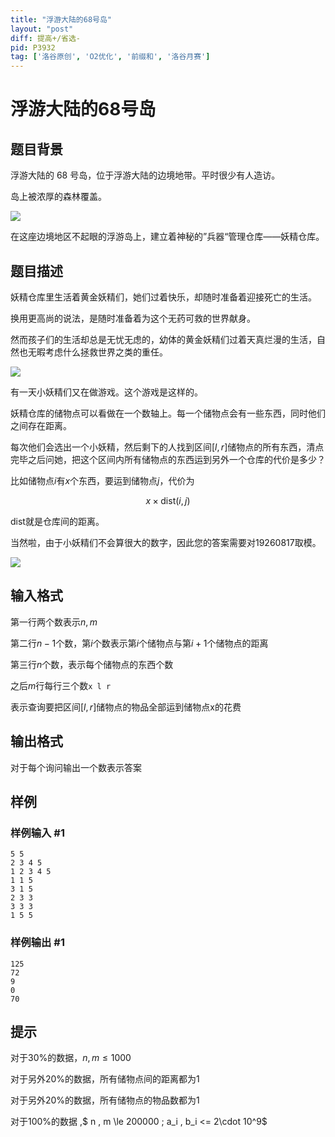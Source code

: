 ```yaml
---
title: "浮游大陆的68号岛"
layout: "post"
diff: 提高+/省选-
pid: P3932
tag: ['洛谷原创', 'O2优化', '前缀和', '洛谷月赛']
---
```

# 浮游大陆的68号岛
## 题目背景

浮游大陆的 $68$ 号岛，位于浮游大陆的边境地带。平时很少有人造访。

岛上被浓厚的森林覆盖。

![](https://cdn.luogu.com.cn/upload/pic/9282.png) 

在这座边境地区不起眼的浮游岛上，建立着神秘的”兵器“管理仓库——妖精仓库。

## 题目描述

妖精仓库里生活着黄金妖精们，她们过着快乐，却随时准备着迎接死亡的生活。

换用更高尚的说法，是随时准备着为这个无药可救的世界献身。


然而孩子们的生活却总是无忧无虑的，幼体的黄金妖精们过着天真烂漫的生活，自然也无暇考虑什么拯救世界之类的重任。

![](https://cdn.luogu.com.cn/upload/image_hosting/qxdahsft.png)

有一天小妖精们又在做游戏。这个游戏是这样的。

妖精仓库的储物点可以看做在一个数轴上。每一个储物点会有一些东西，同时他们之间存在距离。

每次他们会选出一个小妖精，然后剩下的人找到区间$[l,r]$储物点的所有东西，清点完毕之后问她，把这个区间内所有储物点的东西运到另外一个仓库的代价是多少？

比如储物点$i$有$x$个东西，要运到储物点$j$，代价为


$$x \times \mathrm{dist}( i , j )$$


dist就是仓库间的距离。

当然啦，由于小妖精们不会算很大的数字，因此您的答案需要对19260817取模。

![](https://cdn.luogu.com.cn/upload/pic/9294.png)

## 输入格式

第一行两个数表示$n,m$

第二行$n-1$个数，第$i$个数表示第$i$个储物点与第$i+1$个储物点的距离

第三行$n$个数，表示每个储物点的东西个数

之后$m$行每行三个数`x l r`

表示查询要把区间$[l,r]$储物点的物品全部运到储物点x的花费

## 输出格式

对于每个询问输出一个数表示答案

## 样例

### 样例输入 #1
```
5 5
2 3 4 5
1 2 3 4 5
1 1 5
3 1 5
2 3 3
3 3 3
1 5 5

```
### 样例输出 #1
```
125
72
9
0
70
```
## 提示

对于30%的数据，$n , m \le 1000$

对于另外20%的数据，所有储物点间的距离都为1

对于另外20%的数据，所有储物点的物品数都为1

对于100%的数据 ,$ n , m \le 200000 ; a_i , b_i <= 2\cdot 10^9$

